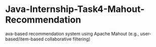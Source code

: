 # Java-Internship-Task4-Mahout-Recommendation
ava-based recommendation system using Apache Mahout (e.g., user-based/item-based collaborative filtering)
